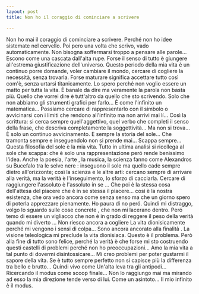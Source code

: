 ```yaml
---
layout: post
title: Non ho il coraggio di cominciare a scrivere

---
```

Non ho mai il coraggio di cominciare a scrivere. Perché non ho idee sistemate nel cervello. Poi pero una volta che scrivo, vado automaticamente. Non bisogna soffermarsi troppo a pensare alle parole... Escono come una cascata dall'alta rupe. Forse il senso di tutto è giungere all'estrema giustificazione dell'universo. Questo periodo della mia vita è un continuo porre domande, voler cambiare il mondo, cercare di cogliere la necessità, senza trovarla. Forse maturare significa accettare tutto così com'è, senza urtarsi titanicamente. Lo spero perché non voglio essere un matto per tutta la vita. È banale da dire ma veramente la parola non basta più. Quello che vorrei dire è tutt'altro da quello che sto scrivendo. Solo che non abbiamo gli strumenti grafici per farlo... È come l'infinito un matematica... Possiamo cercare di rappresentarlo con il simbolo o avvicinarsi con i limiti che rendono all'infinito ma non arrivi mai lí... Così la scrittura: si cerca sempre quell'aggettivo, quel verbo che completi il senso della frase, che descriva completamente la soggettività... Ma non si trova... È solo un continuo avvicinamento. È sempre la storia del sole... Che tramonta sempre e inseguendolo non si prende mai... Scappa sempre... Questa filosofia del sole è la mia vita. Tutto in ultima analisi si ricollega al sole che scappa: che è solo una rappresentazione peró rende benissimo l'idea. Anche la poesia, l'arte , la musica, la scienza fanno come Alexandros su Bucefalo tra le selve nere : inseguono il sole ma quello cade sempre dietro all'orizzonte; così la scienza e le altre arti: cercano sempre di arrivare alla verità, ma la verità è l'inseguimento, lo sforzo di cacciarla. Cercare di raggiungere l'assoluto è l'assoluto in se ... Che poi è la stessa cosa dell'attesa del piacere che è in se stessa il piacere... così è la nostra esistenza, che ora vedo ancora come senza senso ma che un giorno spero di poterla apprezzare pienamente. Ho paura di no peró. Quindi mi distraggo, volgo lo sguardo sulle cose concrete , che non mi lacerano dentro. Peró temo di essere un vigliacco che non è in grado di reggere il peso della verità quando mi diverto ... Non riesco ancora a cogliere La vita dionisicamente perché mi vengono i sensi di colpa... Sono ancora ancorato alla finalità . La visione teleologica mi preclude la vita dionisiaca. Questo è il problema. Però alla fine di tutto sono felice, perché la verità è che forse mi sto costruendo questi castelli di problemi perché non ho preoccupazioni... Amo la mia vita a tal punto di dovermi disintossicare... Mi creo problemi per poter gustarmi il sapore della vita. Se è tutto sempre perfetto non si capisce più la differenza tra bello e brutto... Quindi vivo come
Un'alta leva tra gli antipodi... Ricercando il modus come scoop finale... Non lo raggiungo mai ma mirando ad esso la mia direzione tende verso di lui. Come un asintoto... Il mio infinito è il modus.
